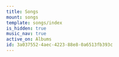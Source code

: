 ```yaml
---
title: Songs
mount: songs
template: songs/index
is_hidden: true
music_nav: true
active_on: Albums
id: 3a037552-4aec-4223-88e8-0a6513fb393c
---
```

